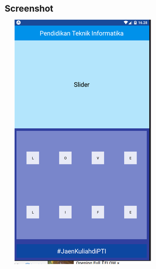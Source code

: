 # Screenshot
<p align="center">
  <img src="https://github.com/wahanawar/Layout1615051050/blob/master/src/image/layout1615051050.PNG"/>
</p>
